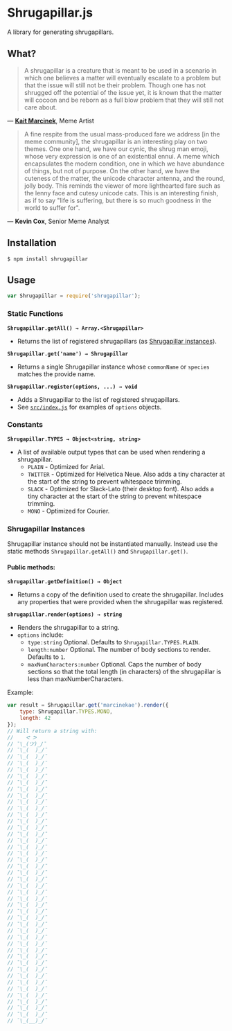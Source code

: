 # Shrugapillar.js

A library for generating shrugapillars.

## What?

> A shrugapillar is a creature that is meant to be used in a scenario in which one believes a matter will eventually escalate to a problem but that the issue will still not be their problem. Though one has not shrugged off the potential of the issue yet, it is known that the matter will cocoon and be reborn as a full blow problem that they will still not care about.

— __[Kait Marcinek](https://twitter.com/heyitskaitagain)__, Meme Artist

> A fine respite from the usual mass-produced fare we address [in the meme community], the shrugapillar is an interesting play on two themes. One one hand, we have our cynic, the shrug man emoji, whose very expression is one of an existential ennui. A meme which encapsulates the modern condition, one in which we have abundance of things, but not of purpose. On the other hand, we have the cuteness of the matter, the unicode character antenna, and the round, jolly body. This reminds the viewer of more lighthearted fare such as the lenny face and cutesy unicode cats. This is an interesting finish, as if to say "life is suffering, but there is so much goodness in the world to suffer for".

— __Kevin Cox__, Senior Meme Analyst

## Installation

    $ npm install shrugapillar

## Usage

```js
var Shrugapillar = require('shrugapillar');
```

### Static Functions

**`Shrugapillar.getAll() → Array.<Shrugapillar>`**

- Returns the list of registered shrugapillars (as [Shrugapillar instances]()).

**`Shrugapillar.get('name') → Shrugapillar`**

- Returns a single Shrugapillar instance whose `commonName` or `species` matches the provide name.

**`Shrugapillar.register(options, ...) → void`**

- Adds a Shrugapillar to the list of registered shrugapillars.
- See [`src/index.js`]() for examples of `options` objects.

### Constants

**`Shrugapillar.TYPES → Object<string, string>`**

- A list of available output types that can be used when rendering a shrugapillar.
    - `PLAIN` - Optimized for Arial.
    - `TWITTER` - Optimized for Helvetica Neue. Also adds a tiny character at the start of the string to prevent whitespace trimming.
    - `SLACK` - Optimized for Slack-Lato (their desktop font). Also adds a tiny character at the start of the string to prevent whitespace trimming.
    - `MONO` - Optimized for Courier.

### Shrugapillar Instances

Shrugapillar instance should not be instantiated manually. Instead use the static methods `Shrugapillar.getAll()` and `Shrugapillar.get()`.

#### Public methods:

**`shrugapillar.getDefinition() → Object`**

- Returns a copy of the definition used to create the shrugapillar. Includes any properties that were provided when the shrugapillar was registered.

**`shrugapillar.render(options) → string`**

- Renders the shrugapillar to a string.
- `options` include:
    - `type:string` Optional. Defaults to `Shrugapillar.TYPES.PLAIN`.
    - `length:number` Optional. The number of body sections to render. Defaults to `1`.
    - `maxNumCharacters:number` Optional. Caps the number of body sections so that the total length (in characters) of the shrugapillar is less than maxNumberCharacters.

Example:

```js
var result = Shrugapillar.get('marcinekae').render({
    type: Shrugapillar.TYPES.MONO,
    length: 42
});
// Will return a string with:
//    ᕙ ᕗ
// ¯\_(ツ)_/¯
// ¯\_(  )_/¯
// ¯\_(  )_/¯
// ¯\_(  )_/¯
// ¯\_(  )_/¯
// ¯\_(  )_/¯
// ¯\_(  )_/¯
// ¯\_(  )_/¯
// ¯\_(  )_/¯
// ¯\_(  )_/¯
// ¯\_(  )_/¯
// ¯\_(  )_/¯
// ¯\_(  )_/¯
// ¯\_(  )_/¯
// ¯\_(  )_/¯
// ¯\_(  )_/¯
// ¯\_(  )_/¯
// ¯\_(  )_/¯
// ¯\_(  )_/¯
// ¯\_(  )_/¯
// ¯\_(  )_/¯
// ¯\_(  )_/¯
// ¯\_(  )_/¯
// ¯\_(  )_/¯
// ¯\_(  )_/¯
// ¯\_(  )_/¯
// ¯\_(  )_/¯
// ¯\_(  )_/¯
// ¯\_(  )_/¯
// ¯\_(  )_/¯
// ¯\_(  )_/¯
// ¯\_(  )_/¯
// ¯\_(  )_/¯
// ¯\_(  )_/¯
// ¯\_(  )_/¯
// ¯\_(  )_/¯
// ¯\_(  )_/¯
// ¯\_(  )_/¯
// ¯\_(  )_/¯
// ¯\_(  )_/¯
// ¯\_(  )_/¯
// ¯\_(  )_/¯
// ¯\_(  )_/¯
// ¯\_(__)_/¯
```
